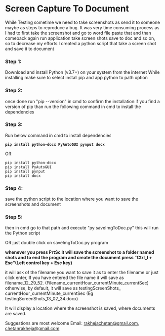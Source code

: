 # Screen Capture To Document
While Testing sometime we need to take screenshots as send it to someone maybe as steps to reproduce a bug. It was very time consuming process as I had to first take the screenshot and go to word file paste that and than comeback again run application take screen shots save to doc and so on, so to decrease my efforts I created a python script that take a screen shot and save it to document


### Step 1: 
Download and install Python (v3.7+) on your system from the internet 
While installing make sure to select install pip and app python to path option

### Step 2:
once done run "pip --version" in cmd to confirm the installation
if you find a version of pip than run the following command in cmd to install the dependencies

### Step 3:
Run below command in cmd to install dependencies

**`pip install python-docx PyAutoGUI pynput docx`**

OR
```
pip install python-docx
pip install PyAutoGUI
pip install pynput
pip install docx
```
### Step 4:
save the python script to the location where you want to save the screenshots and document

### Step 5:
then in cmd go to that path and execute
"py saveImgToDoc.py"
this will run the Python script

OR just double click on saveImgToDoc.py program


**whenever you press PrtSc it will save the screenshot to a folder named shots
and to end the program and create the document press "Ctrl_l + Esc"(Left control key + Esc key)**

it will ask of the filename you want to save it as to enter the filename or just click enter, If you have entered the file name it will save as filename_12_29_52. (Filename_currentHour_currentMinute_currentSec) otherwise, by default, it will save as testingScreenShots_ currentHour_currentMinute_currentSec (Eg testingScreenShots_13_02_34.docx)

It will display a location where the screenshot is saved, where documents are saved.

Suggestions are most welcome
Email: rakhejachetan@gmail.com, chetanrakheja@gmail.com
